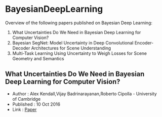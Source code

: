 # BayesianDeepLearning
Overview of the following papers published on Bayesian Deep Learning:
1. What Uncertainties Do We Need in Bayesian Deep Learning for Computer Vision?
2. Bayesian SegNet: Model Uncertainty in Deep Convolutional Encoder-Decoder     Architectures for Scene Understanding
3. Multi-Task Learning Using Uncertainty to Weigh Losses for Scene Geometry and Semantics

## What Uncertainties Do We Need in Bayesian Deep Learning for Computer Vision?

- Author : Alex Kendall,Vijay Badrinarayanan,Roberto Cipolla - University of Cambridge
- Published : 10 Oct 2016
- Link : [Paper](https://arxiv.org/pdf/1511.02680.pdf)





